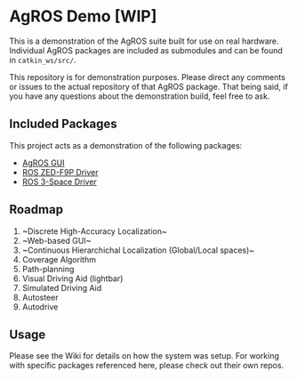 # AgROS Demo [WIP]

This is a demonstration of the AgROS suite built for use on real hardware.
Individual AgROS packages are included as submodules and can be found in `catkin_ws/src/`.

This repository is for demonstration purposes. Please direct any comments or issues to
the actual repository of that AgROS package. That being said, if you have any questions
about the demonstration build, feel free to ask.

## Included Packages
This project acts as a demonstration of the following packages:
* [AgROS GUI](https://github.com/MrCerealKiller/agros_gui)
* [ROS ZED-F9P Driver](https://github.com/MrCerealKiller/ros_f9p_driver)
* [ROS 3-Space Driver](https://github.com/MrCerealKiller/ros_y3space_driver)

## Roadmap
1. ~Discrete High-Accuracy Localization~
2. ~Web-based GUI~
3. ~Continuous Hierarchichal Localization (Global/Local spaces)~
4. Coverage Algorithm
5. Path-planning
6. Visual Driving Aid (lightbar)
7. Simulated Driving Aid
8. Autosteer
9. Autodrive

## Usage
Please see the Wiki for details on how the system was setup.
For working with specific packages referenced here, please check out their own repos.
